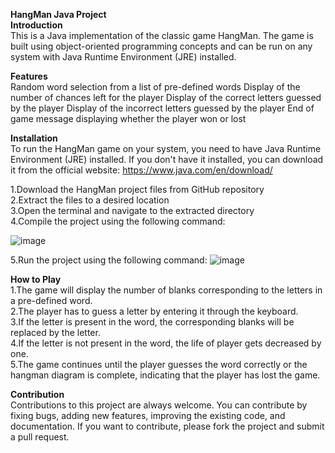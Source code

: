 **HangMan Java Project**</br>
**Introduction**</br>
This is a Java implementation of the classic game HangMan. The game is built using object-oriented programming concepts and can be run on any system with Java Runtime Environment (JRE) installed.

**Features**</br>
Random word selection from a list of pre-defined words
Display of the number of chances left for the player
Display of the correct letters guessed by the player
Display of the incorrect letters guessed by the player
End of game message displaying whether the player won or lost

**Installation**</br>
To run the HangMan game on your system, you need to have Java Runtime Environment (JRE) installed. If you don't have it installed, you can download it from the official website: https://www.java.com/en/download/

1.Download the HangMan project files from GitHub repository</br>
2.Extract the files to a desired location</br>
3.Open the terminal and navigate to the extracted directory</br>
4.Compile the project using the following command:

![image](https://user-images.githubusercontent.com/106467389/224983855-1bec8713-795b-4365-94f7-cc7d9d9e43e0.png)

5.Run the project using the following command:
![image](https://user-images.githubusercontent.com/106467389/224984192-265bd4fb-937c-4829-b70d-e6884efa4fe9.png)

**How to Play**</br>
1.The game will display the number of blanks corresponding to the letters in a pre-defined word.</br>
2.The player has to guess a letter by entering it through the keyboard.</br>
3.If the letter is present in the word, the corresponding blanks will be replaced by the letter.</br>
4.If the letter is not present in the word, the life of player gets decreased by one.</br>
5.The game continues until the player guesses the word correctly or the hangman diagram is complete, indicating that the player has lost the game.</br>

**Contribution**</br>
Contributions to this project are always welcome. You can contribute by fixing bugs, adding new features, improving the existing code, and documentation. If you want to contribute, please fork the project and submit a pull request.



